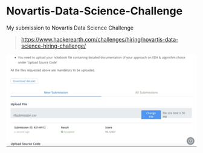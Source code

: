 # Novartis-Data-Science-Challenge
My submission to Novartis Data Science Challenge

> https://www.hackerearth.com/challenges/hiring/novartis-data-science-hiring-challenge/

![alt text](fullsizeoutput_794.jpeg "Submission")

